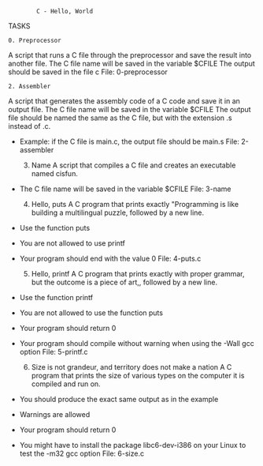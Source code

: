 			C - Hello, World
TASKS

	0. Preprocessor
A script that runs a C file through the preprocessor and save the result into another file.
The C file name will be saved in the variable $CFILE
The output should be saved in the file c 
File: 0-preprocessor

	2. Assembler 
A script that generates the assembly code of a C code and save it in an output file.
The C file name will be saved in the variable $CFILE
The output file should be named the same as the C file, but with the extension .s instead of .c.
- Example: if the C file is main.c, the output file should be main.s
File: 2-assembler

	3. Name
A  script that compiles a C file and creates an executable named cisfun.
- The C file name will be saved in the variable $CFILE 
File: 3-name

	4. Hello, puts
A C program that prints exactly "Programming is like building a multilingual puzzle, followed by a new line.
- Use the function puts
- You are not allowed to use printf
- Your program should end with the value 0 
File: 4-puts.c

	5. Hello, printf
A C program that prints exactly with proper grammar, but the outcome is a piece of art,, followed by a new line.
- Use the function printf
- You are not allowed to use the function puts
- Your program should return 0
- Your program should compile without warning when using the -Wall gcc option 
File: 5-printf.c

	6. Size is not grandeur, and territory does not make a nation
A C program that prints the size of various types on the computer it is compiled and run on.
- You should produce the exact same output as in the example
- Warnings are allowed
- Your program should return 0
- You might have to install the package libc6-dev-i386 on your Linux to test the -m32 gcc option 
File: 6-size.c


